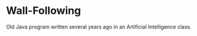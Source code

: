 Wall-Following
==============

Old Java program written several years ago in an Artificial Intelligence class.